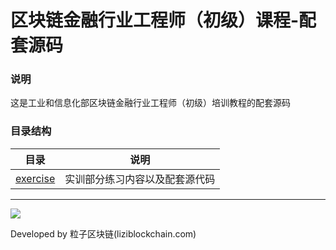 # 区块链金融行业工程师（初级）课程-配套源码

### 说明

这是工业和信息化部区块链金融行业工程师（初级）培训教程的配套源码


### 目录结构

| 目录 | 说明 |
| - | :-: |
| [exercise](./exercise/)  |  实训部分练习内容以及配套源代码 |



***

![](../../imgs/liziblockchain_wechat.jpg)


Developed by 粒子区块链(liziblockchain.com)
